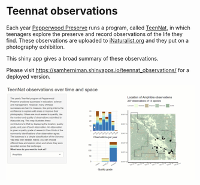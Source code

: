 # Teennat observations

Each year [Pepperwood Preserve](https://www.pepperwoodpreserve.org/) runs a program, called [TeenNat](https://www.pepperwoodpreserve.org/what-we-do/inspiring-connections-with-nature/teennat/), in which teenagers explore the preserve and record observations of the life they find. These observations are uploaded to [iNaturalist.org](https://www.inaturalist.org/) and they put on a photography exhibition.

This shiny app gives a broad summary of these observations.

Please visit <https://samherniman.shinyapps.io/teennat_observations/> for a deployed version.

![](preview/preview.gif)
